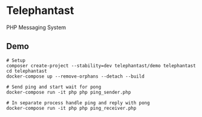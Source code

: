 # Telephantast

PHP Messaging System

## Demo

```shell
# Setup
composer create-project --stability=dev telephantast/demo telephantast
cd telephantast
docker-compose up --remove-orphans --detach --build

# Send ping and start wait for pong
docker-compose run -it php php ping_sender.php

# In separate process handle ping and reply with pong
docker-compose run -it php php ping_receiver.php
```
